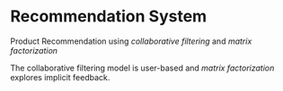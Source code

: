 # Recommendation System
Product Recommendation using *collaborative filtering* and *matrix factorization*

The collaborative filtering model is user-based and *matrix factorization* explores implicit feedback.
